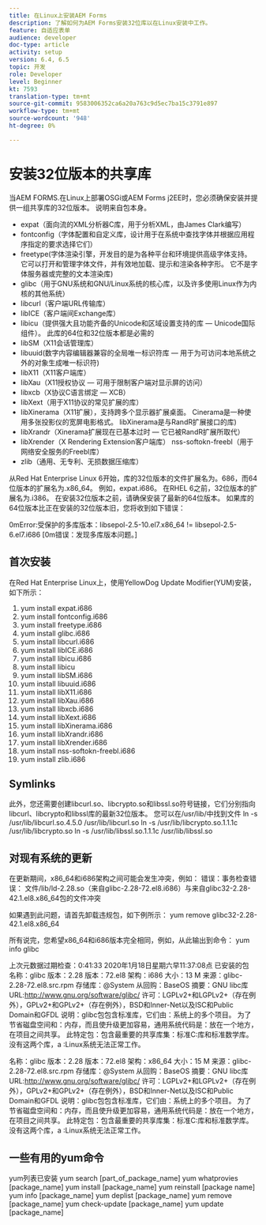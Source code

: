 ```yaml
---
title: 在Linux上安装AEM Forms
description: 了解如何为AEM Forms安装32位库以在Linux安装中工作。
feature: 自适应表单
audience: developer
doc-type: article
activity: setup
version: 6.4, 6.5
topic: 开发
role: Developer
level: Beginner
kt: 7593
translation-type: tm+mt
source-git-commit: 9583006352ca6a20a763c9d5ec7ba15c3791e897
workflow-type: tm+mt
source-wordcount: '948'
ht-degree: 0%

---
```



# 安装32位版本的共享库

当AEM FORMS.在Linux上部署OSGi或AEM Forms j2EE时，您必须确保安装并提供一组共享库的32位版本。  说明来自包本身。

* expat（面向流的XML分析器C库，用于分析XML，由James Clark编写）
* fontconfig（字体配置和自定义库，设计用于在系统中查找字体并根据应用程序指定的要求选择它们）
* freetype(字体渲染引擎，开发目的是为各种平台和环境提供高级字体支持。 它可以打开和管理字体文件，并有效地加载、提示和渲染各种字形。 它不是字体服务器或完整的文本渲染库)
* glibc（用于GNU系统和GNU/Linux系统的核心库，以及许多使用Linux作为内核的其他系统）
* libcurl（客户端URL传输库）
* libICE（客户端间Exchange库）
* libicu（提供强大且功能齐备的Unicode和区域设置支持的库 — Unicode国际组件）。 此库的64位和32位版本都是必需的
* libSM（X11会话管理库）
* libuuid(数字内容编辑器兼容的全局唯一标识符库 — 用于为可访问本地系统之外的对象生成唯一标识符)
* libX11（X11客户端库）
* libXau（X11授权协议 — 可用于限制客户端对显示屏的访问）
* libxcb（X协议C语言绑定 — XCB）
* libXext（用于X11协议的常见扩展的库）
* libXinerama（X11扩展），支持跨多个显示器扩展桌面。 Cinerama是一种使用多张投影仪的宽屏电影格式。 libXinerama是与RandR扩展接口的库)
* libXrandr（Xinerama扩展现在已基本过时 — 它已被RandR扩展所取代）
* libXrender（X Rendering Extension客户端库）
nss-softokn-freebl（用于网络安全服务的Freebl库）
* zlib（通用、无专利、无损数据压缩库）

从Red Hat Enterprise Linux 6开始，库的32位版本的文件扩展名为。686，而64位版本的扩展名为.x86_64。 例如，expat.i686。 在RHEL 6之前，32位版本的扩展名为.i386。 在安装32位版本之前，请确保安装了最新的64位版本。 如果库的64位版本比正在安装的32位版本旧，您将收到如下错误：

0mError:受保护的多库版本：libsepol-2.5-10.el7.x86_64 != libsepol-2.5-6.el7.i686 [0m错误：发现多库版本问题。]

## 首次安装

在Red Hat Enterprise Linux上，使用YellowDog Update Modifier(YUM)安装，如下所示：

1. yum install expat.i686
2. yum install fontconfig.i686
3. yum install freetype.i686
4. yum install glibc.i686
5. yum install libcurl.i686
6. yum install libICE.i686
7. yum install libicu.i686
8. yum install libicu
9. yum install libSM.i686
10. yum install libuuid.i686
11. yum install libX11.i686
12. yum install libXau.i686
13. yum install libxcb.i686
14. yum install libXext.i686
15. yum install libXinerama.i686
16. yum install libXrandr.i686
17. yum install libXrender.i686
18. yum install nss-softokn-freebl.i686
19. yum install zlib.i686

## Symlinks

此外，您还需要创建libcurl.so、libcrypto.so和libssl.so符号链接，它们分别指向libcurl、libcrypto和libssl库的最新32位版本。 您可以在/usr/lib/中找到文件
ln -s /usr/lib/libcurl.so.4.5.0 /usr/lib/libcurl.so
ln -s /usr/lib/libcrypto.so.1.1.1c /usr/lib/libcrypto.so
ln -s /usr/lib/libssl.so.1.1.1c /usr/lib/libssl.so

## 对现有系统的更新

在更新期间，x86_64和i686架构之间可能会发生冲突，例如：
错误：事务检查错误：
文件/lib/ld-2.28.so（来自glibc-2.28-72.el8.i686）与来自glibc32-2.28-42.1.el8.x86_64包的文件冲突

如果遇到此问题，请首先卸载违规包，如下例所示：
yum remove glibc32-2.28-42.1.el8.x86_64

所有说完，您希望x86_64和i686版本完全相同，例如，从此输出到命令：
yum info glibc

上次元数据过期检查：0:41:33 2020年1月18日星期六早11:37:08点
已安装的包
名称：glibc
版本：2.28
版本：72.el8
架构：i686
大小：13 M
来源：glibc-2.28-72.el8.src.rpm
存储库：@System
从回购：BaseOS
摘要：GNU libc库
URL:http://www.gnu.org/software/glibc/
许可：LGPLv2+和LGPLv2+（存在例外），GPLv2+和GPLv2+（存在例外），BSD和Inner-Net以及ISC和Public Domain和GFDL
说明：glibc包包含标准库，它们由：系统上的多个项目。 为了节省磁盘空间和：内存，而且使升级更加容易，通用系统代码是：放在一个地方，在项目之间共享。 此特定包：包含最重要的共享库集：标准C:库和标准数学库。 没有这两个库，a :Linux系统无法正常工作。

名称：glibc
版本：2.28
版本：72.el8
架构：x86_64
大小：15 M
来源：glibc-2.28-72.el8.src.rpm
存储库：@System
从回购：BaseOS
摘要：GNU libc库
URL:http://www.gnu.org/software/glibc/
许可：LGPLv2+和LGPLv2+（存在例外），GPLv2+和GPLv2+（存在例外），BSD和Inner-Net以及ISC和Public Domain和GFDL
说明：glibc包包含标准库，它们由：系统上的多个项目。 为了节省磁盘空间和：内存，而且使升级更加容易，通用系统代码是：放在一个地方，在项目之间共享。 此特定包：包含最重要的共享库集：标准C:库和标准数学库。 没有这两个库，a :Linux系统无法正常工作。

## 一些有用的yum命令

yum列表已安装
yum search [part_of_package_name]
yum whatprovies [package_name]
yum install [package_name]
yum reinstall [package name]
yum info [package_name]
yum deplist [package_name]
yum remove [package_name]
yum check-update [package_name]
yum update [package_name]
